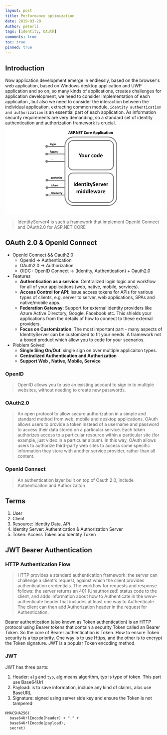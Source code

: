```yaml
---
layout: post
title: Performance optimization
date: 2019-03-20
Author: peterli
tags: [identity, OAuth]
comments: true
toc: true
pinned: true
---
```


## Introduction

Now application development emerge in endlessly, based on the browser's web application, based on Windows desktop application and UWP application and so on, so many kinds of applications, creates challenges for application development, we need to consider implementation of each applicaiton , but also we need to consider the interaction between the individual application, extracting common module, `identity authentication and authorization` is an essential part of each application. As information security requirements are very demanding, so a standard set of identity authentication and authorization framework is crucial.
![idserver]

[idserver]: https://raw.githubusercontent.com/pitt430/blog/master/images/identity/intro.png "Logo Title Text 2"

> IdentityServer4 is such a framework that implement OpenId Connect and OAuth2.0 for ASP.NET CORE

## OAuth 2.0 & OpenId Connect

- OpenId Connect && Oauth2.0
  - OpenId -> Authentication
  - OAuth2.0 -> Authorization
  - OIDC : OpenID Connect -> (Identity, Authentication) + Oauth2.0
- Features
  - **Authentication as a service**: Centralized login logic and workflow for all of your applications (web, native, mobile, services).
  - **Access Control for API**: Issue access tokens for APIs for various types of clients, e.g. server to server, web applications, SPAs and native/mobile apps.
  - **Federation Gateway**: Support for external identity providers like Azure Active Directory, Google, Facebook etc. This shields your applications from the details of how to connect to these external providers.
  - **Focus on Customization**: The most important part - many aspects of IdentityServer can be customized to fit your needs. A framework not a boxed product which allow you to code for your scenarios.
- Ploblem Solved
  - **Single Sing On/Out**: single sign on over multiple applicaiton types.
  - **Centralized Authentication and Authorization**
  - **Support Web , Native, Mobile, Service**

### OpenID

> OpenID allows you to use an existing account to sign in to multiple websites, without needing to create new passwords.

### OAuth2.0

> An open protocol to allow secure authorization in a simple and standard method from web, mobile and desktop applications.
> OAuth allows users to provide a token instead of a username and password to access their data stored on a particular service. Each token authorizes access to a particular resource within a particular site (for example, just video in a particular album). In this way, OAuth allows users to authorize third-party web sites to access some specific information they store with another service provider, rather than all content.

### OpenId Connect

> An authentication layer built on top of Oauth 2.0, include Authenticaiton and Authorizaiton

## Terms

1. User
2. Client
3. Resource: Identity Data, APi
4. Identity Server: Authentication & Authorization Server
5. Token: Access Token and Identity Token

## JWT Bearer Authentication

### HTTP Authentication Flow

> HTTP provides a standard authentication framework: the server can challenge a client's request, against which the client provides authentication credentials. The workflow for requests and response follows: the server returns an 401 (Unauthorized) status code to the client, and adds information about how to Authenticate in the www-authenticate header that includes at least one way to Authenticate. The client can then add Authorization header in the request for Authentication.

Bearer authentication (also known as Token authentication) is an HTTP protocol using Bearer tokens that contain a security Token called an Bearer Token. So the core of Bearer authentication is Token. How to ensure Token security is a top priority. One way is to use Https, and the other is to encrypt the Token signature. JWT is a popular Token encoding method.

### JWT

JWT has three parts:

1. Header: `alg` and `typ`, alg means algorithm, typ is type of token. This part use Base64Url
2. Payload: is to save information, include any kind of claims, alos use BaseURL
3. Signature: signed using server side key and ensure the Token is not tampered

```
HMACSHA256(
  base64UrlEncode(header) + "." +
  base64UrlEncode(payload),
  secret)
```
